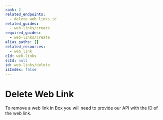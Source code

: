 ```yaml
---
rank: 2
related_endpoints:
  - delete_web_links_id
related_guides:
  - web-links/create
required_guides:
  - web-links/create
alias_paths: []
related_resources:
  - web_link
cId: web-links
scId: null
id: web-links/delete
isIndex: false
---
```

# Delete Web Link

To remove a web link in Box you will need to provide our API with the ID of
the web link.

<Samples id="delete_web_links_id">

</Samples>
